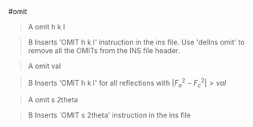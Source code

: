 #omit

>A omit h k l

>B Inserts 'OMIT h k l' instruction in the ins file. Use 'delIns omit' to remove all the OMITs from the INS file header.

>A omit val

>B Inserts 'OMIT h k l' for all reflections with $|{F_{o}}^2 - {F_{c}}^2| > val$


>A omit s 2theta

>B Inserts `OMIT s 2theta' instruction in the ins file